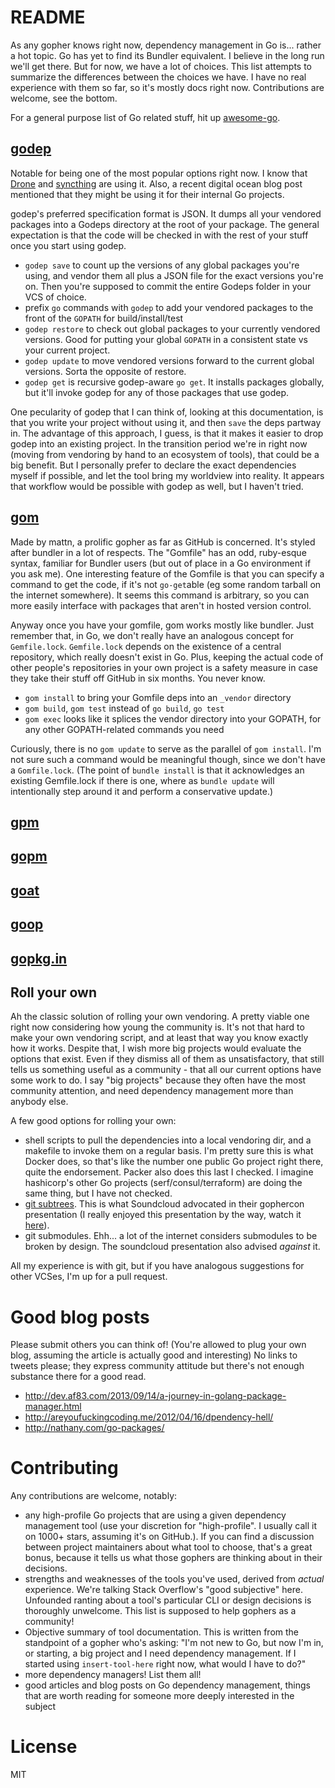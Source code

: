 # README

As any gopher knows right now, dependency management in Go is... rather a hot topic. Go has yet to find its Bundler equivalent. I believe in the long run we'll get there. But for now, we have a lot of choices. This list attempts to summarize the differences between the choices we have. I have no real experience with them so far, so it's mostly docs right now. Contributions are welcome, see the bottom.

For a general purpose list of Go related stuff, hit up [awesome-go](https://github.com/avelino/awesome-go).

## [godep](https://github.com/tools/godep)

Notable for being one of the most popular options right now. I know that [Drone](https://github.com/drone/drone/issues/177) and [syncthing](https://github.com/syncthing/syncthing) are using it. Also, a recent digital ocean blog post mentioned that they might be using it for their internal Go projects.

godep's preferred specification format is JSON. It dumps all your vendored packages into a Godeps directory at the root of your package. The general expectation is that the code will be checked in with the rest of your stuff once you start using godep.

- `godep save` to count up the versions of any global packages you're using, and vendor them all plus a JSON file for the exact versions you're on. Then you're supposed to commit the entire Godeps folder in your VCS of choice.
- prefix `go` commands with `godep` to add your vendored packages to the front of the `GOPATH` for build/install/test
- `godep restore` to check out global packages to your currently vendored versions. Good for putting your global `GOPATH` in a consistent state vs your current project.
- `godep update` to move vendored versions forward to the current global versions. Sorta the opposite of restore.
- `godep get` is recursive godep-aware `go get`. It installs packages globally, but it'll invoke godep for any of those packages that use godep.

One pecularity of godep that I can think of, looking at this documentation, is that you write your project without using it, and then `save` the deps partway in. The advantage of this approach, I guess, is that it makes it easier to drop godep into an existing project. In the transition period we're in right now (moving from vendoring by hand to an ecosystem of tools), that could be a big benefit. But I personally prefer to declare the exact dependencies myself if possible, and let the tool bring my worldview into reality. It appears that workflow would be possible with godep as well, but I haven't tried.

## [gom](https://github.com/mattn/gom)

Made by mattn, a prolific gopher as far as GitHub is concerned. It's styled after bundler in a lot of respects. The "Gomfile" has an odd, ruby-esque syntax, familiar for Bundler users (but out of place in a Go environment if you ask me). One interesting feature of the Gomfile is that you can specify a command to get the code, if it's not `go-get`able (eg some random tarball on the internet somewhere). It seems this command is arbitrary, so you can more easily interface with packages that aren't in hosted version control.

Anyway once you have your gomfile, gom works mostly like bundler. Just remember that, in Go, we don't really have an analogous concept for `Gemfile.lock`. `Gemfile.lock` depends on the existence of a central repository, which really doesn't exist in Go. Plus, keeping the actual code of other people's repositories in your own project is a safety measure in case they take their stuff off GitHub in six months. You never know.

- `gom install` to bring your Gomfile deps into an `_vendor` directory
- `gom build`, `gom test` instead of `go build`, `go test`
- `gom exec` looks like it splices the vendor directory into your GOPATH, for any other GOPATH-related commands you need

Curiously, there is no `gom update` to serve as the parallel of `gom install`. I'm not sure such a command would be meaningful though, since we don't have a `Gomfile.lock`. (The point of `bundle install` is that it acknowledges an existing Gemfile.lock if there is one, where as `bundle update` will intentionally step around it and perform a conservative update.)

## [gpm](https://github.com/pote/gpm)

## [gopm](https://github.com/gpmgo/gopm)

## [goat](https://github.com/mediocregopher/goat)

## [goop](https://github.com/nitrous-io/goop)

## [gopkg.in](https://github.com/niemeyer/gopkg)

## Roll your own

Ah the classic solution of rolling your own vendoring. A pretty viable one right now considering how young the community is. It's not that hard to make your own vendoring script, and at least that way you know exactly how it works. Despite that, I wish more big projects would evaluate the options that exist. Even if they dismiss all of them as unsatisfactory, that still tells us something useful as a community - that all our current options have some work to do. I say "big projects" because they often have the most community attention, and need dependency management more than anybody else.

A few good options for rolling your own:

- shell scripts to pull the dependencies into a local vendoring dir, and a makefile to invoke them on a regular basis. I'm pretty sure this is what Docker does, so that's like the number one public Go project right there, quite the endorsement. Packer also does this last I checked. I imagine hashicorp's other Go projects (serf/consul/terraform) are doing the same thing, but I have not checked.
- [git subtrees](https://github.com/git/git/blob/master/contrib/subtree/git-subtree.txt). This is what Soundcloud advocated in their gophercon presentation (I really enjoyed this presentation by the way, watch it [here](http://www.confreaks.com/videos/3434-gophercon2014-best-practices-for-production-environments)).
- git submodules. Ehh... a lot of the internet considers submodules to be broken by design. The soundcloud presentation also advised *against* it.

All my experience is with git, but if you have analogous suggestions for other VCSes, I'm up for a pull request.

# Good blog posts

Please submit others you can think of! (You're allowed to plug your own blog, assuming the article is actually good and interesting) No links to tweets please; they express community attitude but there's not enough substance there for a good read.

- http://dev.af83.com/2013/09/14/a-journey-in-golang-package-manager.html
- http://areyoufuckingcoding.me/2012/04/16/dpendency-hell/
- http://nathany.com/go-packages/

# Contributing

Any contributions are welcome, notably:

- any high-profile Go projects that are using a given dependency management tool (use your discretion for "high-profile". I usually call it on 1000+ stars, assuming it's on GitHub.). If you can find a discussion between project maintainers about what tool to choose, that's a great bonus, because it tells us what those gophers are thinking about in their decisions.
- strengths and weaknesses of the tools you've used, derived from *actual* experience. We're talking Stack Overflow's "good subjective" here. Unfounded ranting about a tool's particular CLI or design decisions is thoroughly unwelcome. This list is supposed to help gophers as a community!
- Objective summary of tool documentation. This is written from the standpoint of a gopher who's asking: "I'm not new to Go, but now I'm in, or starting, a big project and I need dependency management. If I started using `insert-tool-here` right now, what would I have to do?"
- more dependency managers! List them all!
- good articles and blog posts on Go dependency management, things that are worth reading for someone more deeply interested in the subject

# License

MIT
